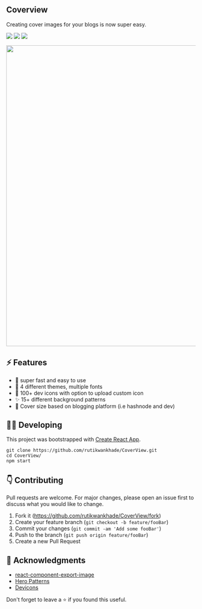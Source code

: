 

## Coverview
Creating cover images for your blogs is now super easy.
<p>
<a href="https://github.com/rutikwankhade/CoverView"><img src="https://img.shields.io/github/stars/rutikwankhade/CoverView.svg?style=social&label=Star"></a>
<a href="https://github.com/rutikwankhade/CoverView"><img src="https://badges.frapsoft.com/os/v1/open-source.svg?v=103"></a>
<a href="https://lbesson.mit-license.org"><img src="https://img.shields.io/badge/License-MIT-blue.svg"></a>



</p>




<img src="https://user-images.githubusercontent.com/47467468/175771056-bf7fa9a0-801b-4887-80b5-169735923d64.png" height="auto" width="800px"  margin="20px">



 


## ⚡ Features
- 🚀 super fast and easy to use
- 🌈 4 different themes, multiple fonts
- 🌠 100+ dev icons with option to upload custom icon
- ✨ 15+ different background patterns
- 💾 Cover size based on blogging platform (i.e hashnode and dev)

## 👩‍💻 Developing
This project was bootstrapped with [Create React App](https://github.com/facebook/create-react-app).



```shell
git clone https://github.com/rutikwankhade/CoverView.git
cd CoverView/
npm start
```


## 👇 Contributing
Pull requests are welcome. For major changes, please open an issue first to discuss what you would like to change.


1. Fork it (<https://github.com/rutikwankhade/CoverView/fork>)
2. Create your feature branch (`git checkout -b feature/fooBar`)
3. Commit your changes (`git commit -am 'Add some fooBar'`)
4. Push to the branch (`git push origin feature/fooBar`)
5. Create a new Pull Request


## 🙏 Acknowledgments
- [react-component-export-image](https://www.npmjs.com/package/react-component-export-image)
- [Hero Patterns](https://www.heropatterns.com/)
- [Devicons](https://github.com/devicons/devicon)

Don't forget to leave a ⭐ if you found this useful.


